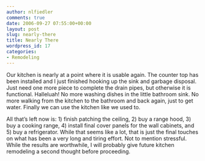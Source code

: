 ```yaml
---
author: nlfiedler
comments: true
date: 2006-09-27 07:55:00+00:00
layout: post
slug: nearly-there
title: Nearly There
wordpress_id: 17
categories:
- Remodeling
---
```


Our kitchen is nearly at a point where it is usable again. The counter top has been installed and I just finished hooking up the sink and garbage disposal. Just need one more piece to complete the drain pipes, but otherwise it is functional. Halleluah! No more washing dishes in the little bathroom sink. No more walking from the kitchen to the bathroom and back again, just to get water. Finally we can use the kitchen like we used to.

   

All that’s left now is: 1) finish patching the ceiling, 2) buy a range hood, 3) buy a cooking range, 4) install final cover panels for the wall cabinets, and 5) buy a refrigerator. While that seems like a lot, that is just the final touches on what has been a very long and tiring effort. Not to mention stressful. While the results are worthwhile, I will probably give future kitchen remodeling a second thought before proceeding.

